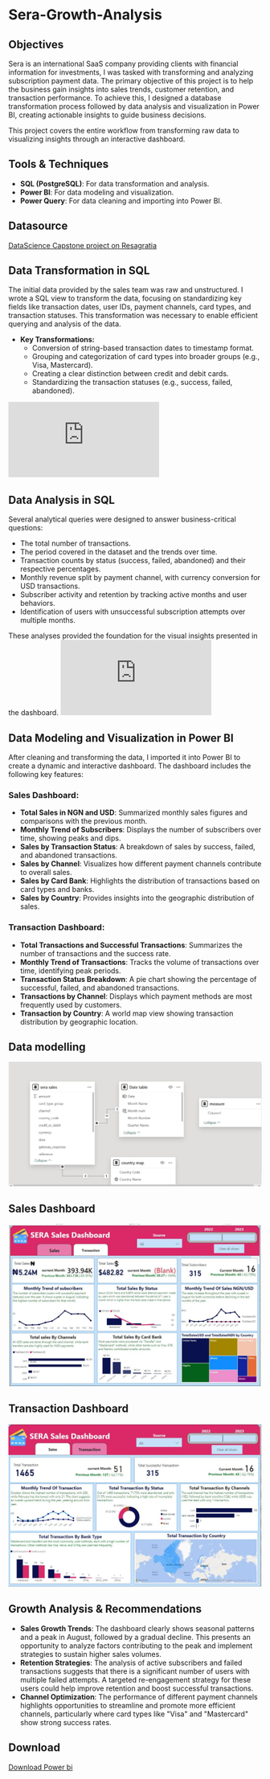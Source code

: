 # Sera-Growth-Analysis

## Objectives

Sera is an international SaaS company providing clients with financial information for investments, I was tasked with transforming and analyzing subscription payment data. The primary objective of this project is to help the business gain insights into sales trends, customer retention, and transaction performance. To achieve this, I designed a database transformation process followed by data analysis and visualization in Power BI, creating actionable insights to guide business decisions.

This project covers the entire workflow from transforming raw data to visualizing insights through an interactive dashboard.

## Tools & Techniques

- **SQL (PostgreSQL)**: For data transformation and analysis.
- **Power BI**: For data modeling and visualization.
- **Power Query**: For data cleaning and importing into Power BI.
  
## Datasource
<a href = "https://resagratia.com"> DataScience Capstone project on Resagratia </a>

## Data Transformation in SQL

The initial data provided by the sales team was raw and unstructured. I wrote a SQL view to transform the data, focusing on standardizing key fields like transaction dates, user IDs, payment channels, card types, and transaction statuses. This transformation was necessary to enable efficient querying and analysis of the data.

- **Key Transformations:**
  - Conversion of string-based transaction dates to timestamp format.
  - Grouping and categorization of card types into broader groups (e.g., Visa, Mastercard).
  - Creating a clear distinction between credit and debit cards.
  - Standardizing the transaction statuses (e.g., success, failed, abandoned).
  
![Data Tranformation in SQL](https://github.com/RihannatAdekunle/Sera-Growth-Analysis/blob/main/Data%20Tranformation%20sera.sql)

## Data Analysis in SQL

Several analytical queries were designed to answer business-critical questions:
- The total number of transactions.
- The period covered in the dataset and the trends over time.
- Transaction counts by status (success, failed, abandoned) and their respective percentages.
- Monthly revenue split by payment channel, with currency conversion for USD transactions.
- Subscriber activity and retention by tracking active months and user behaviors.
- Identification of users with unsuccessful subscription attempts over multiple months.

These analyses provided the foundation for the visual insights presented in the dashboard.
![Data Analysis in SQL](https://github.com/RihannatAdekunle/Sera-Growth-Analysis/blob/main/Data_analysis_sera_payments.sql)

## Data Modeling and Visualization in Power BI

After cleaning and transforming the data, I imported it into Power BI to create a dynamic and interactive dashboard. The dashboard includes the following key features:

### Sales Dashboard:
- **Total Sales in NGN and USD**: Summarized monthly sales figures and comparisons with the previous month.
- **Monthly Trend of Subscribers**: Displays the number of subscribers over time, showing peaks and dips.
- **Sales by Transaction Status**: A breakdown of sales by success, failed, and abandoned transactions.
- **Sales by Channel**: Visualizes how different payment channels contribute to overall sales.
- **Sales by Card Bank**: Highlights the distribution of transactions based on card types and banks.
- **Sales by Country**: Provides insights into the geographic distribution of sales.

### Transaction Dashboard:
- **Total Transactions and Successful Transactions**: Summarizes the number of transactions and the success rate.
- **Monthly Trend of Transactions**: Tracks the volume of transactions over time, identifying peak periods.
- **Transaction Status Breakdown**: A pie chart showing the percentage of successful, failed, and abandoned transactions.
- **Transactions by Channel**: Displays which payment methods are most frequently used by customers.
- **Transaction by Country**: A world map view showing transaction distribution by geographic location.
## Data modelling
![Data Modelling](https://github.com/RihannatAdekunle/Sera-Growth-Analysis/blob/main/Assets/Data%20modelling.JPG)

## Sales Dashboard
![Sales Dashboard](https://github.com/RihannatAdekunle/Sera-Growth-Analysis/blob/main/Assets/sera%20sales.JPG)

## Transaction Dashboard
![Transaction Dashboard](https://github.com/RihannatAdekunle/Sera-Growth-Analysis/blob/main/Assets/sera%20transaction.JPG)

## Growth Analysis & Recommendations

- **Sales Growth Trends**: The dashboard clearly shows seasonal patterns and a peak in August, followed by a gradual decline. This presents an opportunity to analyze factors contributing to the peak and implement strategies to sustain higher sales volumes.
- **Retention Strategies**: The analysis of active subscribers and failed transactions suggests that there is a significant number of users with multiple failed attempts. A targeted re-engagement strategy for these users could help improve retention and boost successful transactions.
- **Channel Optimization**: The performance of different payment channels highlights opportunities to streamline and promote more efficient channels, particularly where card types like "Visa" and "Mastercard" show strong success rates.

## Download
<a href = "https://github.com/RihannatAdekunle/Sera-Growth-Analysis/raw/refs/heads/main/Assets/sera%20sales.pbix"> Download Power bi

